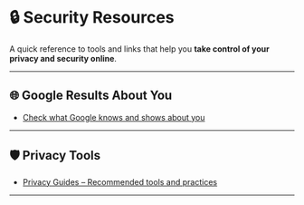 # 🔒 Security Resources

A quick reference to tools and links that help you **take control of your privacy and security online**.

---

## 🌐 Google Results About You
- [Check what Google knows and shows about you](https://myactivity.google.com/results-about-you/home)

---

## 🛡️ Privacy Tools
- [Privacy Guides – Recommended tools and practices](https://www.privacyguides.org/en/tools/)

---
